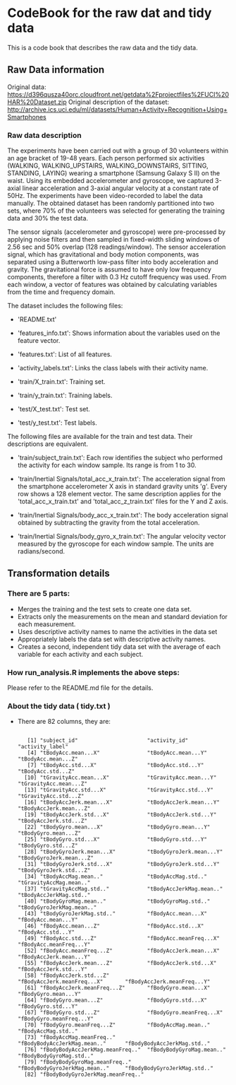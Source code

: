 # CodeBook for the raw dat and tidy data

This is a code book that describes the raw data and the tidy data.  

## Raw Data information

Original data: https://d396qusza40orc.cloudfront.net/getdata%2Fprojectfiles%2FUCI%20HAR%20Dataset.zip
Original description of the dataset: http://archive.ics.uci.edu/ml/datasets/Human+Activity+Recognition+Using+Smartphones

### Raw data description

The experiments have been carried out with a group of 30 volunteers within an age bracket of 19-48 years. Each person performed six activities (WALKING, WALKING_UPSTAIRS, WALKING_DOWNSTAIRS, SITTING, STANDING, LAYING) wearing a smartphone (Samsung Galaxy S II) on the waist. Using its embedded accelerometer and gyroscope, we captured 3-axial linear acceleration and 3-axial angular velocity at a constant rate of 50Hz. The experiments have been video-recorded to label the data manually. The obtained dataset has been randomly partitioned into two sets, where 70% of the volunteers was selected for generating the training data and 30% the test data.

The sensor signals (accelerometer and gyroscope) were pre-processed by applying noise filters and then sampled in fixed-width sliding windows of 2.56 sec and 50% overlap (128 readings/window). The sensor acceleration signal, which has gravitational and body motion components, was separated using a Butterworth low-pass filter into body acceleration and gravity. The gravitational force is assumed to have only low frequency components, therefore a filter with 0.3 Hz cutoff frequency was used. From each window, a vector of features was obtained by calculating variables from the time and frequency domain.

The dataset includes the following files:

* 'README.txt'

* 'features_info.txt': Shows information about the variables used on the feature vector.

* 'features.txt': List of all features.

* 'activity_labels.txt': Links the class labels with their activity name.

* 'train/X_train.txt': Training set.

* 'train/y_train.txt': Training labels.

* 'test/X_test.txt': Test set.

* 'test/y_test.txt': Test labels.

The following files are available for the train and test data. Their descriptions are equivalent.

* 'train/subject_train.txt': Each row identifies the subject who performed the activity for each window sample. Its range is from 1 to 30.

* 'train/Inertial Signals/total_acc_x_train.txt': The acceleration signal from the smartphone accelerometer X axis in standard gravity units 'g'. Every row shows a 128 element vector. The same description applies for the 'total_acc_x_train.txt' and 'total_acc_z_train.txt' files for the Y and Z axis.

* 'train/Inertial Signals/body_acc_x_train.txt': The body acceleration signal obtained by subtracting the gravity from the total acceleration.

* 'train/Inertial Signals/body_gyro_x_train.txt': The angular velocity vector measured by the gyroscope for each window sample. The units are radians/second.

## Transformation details

### There are 5 parts:

* Merges the training and the test sets to create one data set.
* Extracts only the measurements on the mean and standard deviation for each measurement.
* Uses descriptive activity names to name the activities in the data set
* Appropriately labels the data set with descriptive activity names.
* Creates a second, independent tidy data set with the average of each variable for each activity and each subject.

### How run_analysis.R implements the above steps:

Please refer to the README.md file for the details. 

### About the tidy data ( tidy.txt ) 

* There are 82 columns, they are:
  <pre><code>
     [1] "subject_id"                      "activity_id"                     "activity_label"                 
     [4] "tBodyAcc.mean...X"               "tBodyAcc.mean...Y"               "tBodyAcc.mean...Z"              
     [7] "tBodyAcc.std...X"                "tBodyAcc.std...Y"                "tBodyAcc.std...Z"               
    [10] "tGravityAcc.mean...X"            "tGravityAcc.mean...Y"            "tGravityAcc.mean...Z"           
    [13] "tGravityAcc.std...X"             "tGravityAcc.std...Y"             "tGravityAcc.std...Z"            
    [16] "tBodyAccJerk.mean...X"           "tBodyAccJerk.mean...Y"           "tBodyAccJerk.mean...Z"          
    [19] "tBodyAccJerk.std...X"            "tBodyAccJerk.std...Y"            "tBodyAccJerk.std...Z"           
    [22] "tBodyGyro.mean...X"              "tBodyGyro.mean...Y"              "tBodyGyro.mean...Z"             
    [25] "tBodyGyro.std...X"               "tBodyGyro.std...Y"               "tBodyGyro.std...Z"              
    [28] "tBodyGyroJerk.mean...X"          "tBodyGyroJerk.mean...Y"          "tBodyGyroJerk.mean...Z"         
    [31] "tBodyGyroJerk.std...X"           "tBodyGyroJerk.std...Y"           "tBodyGyroJerk.std...Z"          
    [34] "tBodyAccMag.mean.."              "tBodyAccMag.std.."               "tGravityAccMag.mean.."          
    [37] "tGravityAccMag.std.."            "tBodyAccJerkMag.mean.."          "tBodyAccJerkMag.std.."          
    [40] "tBodyGyroMag.mean.."             "tBodyGyroMag.std.."              "tBodyGyroJerkMag.mean.."        
    [43] "tBodyGyroJerkMag.std.."          "fBodyAcc.mean...X"               "fBodyAcc.mean...Y"              
    [46] "fBodyAcc.mean...Z"               "fBodyAcc.std...X"                "fBodyAcc.std...Y"               
    [49] "fBodyAcc.std...Z"                "fBodyAcc.meanFreq...X"           "fBodyAcc.meanFreq...Y"          
    [52] "fBodyAcc.meanFreq...Z"           "fBodyAccJerk.mean...X"           "fBodyAccJerk.mean...Y"          
    [55] "fBodyAccJerk.mean...Z"           "fBodyAccJerk.std...X"            "fBodyAccJerk.std...Y"           
    [58] "fBodyAccJerk.std...Z"            "fBodyAccJerk.meanFreq...X"       "fBodyAccJerk.meanFreq...Y"      
    [61] "fBodyAccJerk.meanFreq...Z"       "fBodyGyro.mean...X"              "fBodyGyro.mean...Y"             
    [64] "fBodyGyro.mean...Z"              "fBodyGyro.std...X"               "fBodyGyro.std...Y"              
    [67] "fBodyGyro.std...Z"               "fBodyGyro.meanFreq...X"          "fBodyGyro.meanFreq...Y"         
    [70] "fBodyGyro.meanFreq...Z"          "fBodyAccMag.mean.."              "fBodyAccMag.std.."              
    [73] "fBodyAccMag.meanFreq.."          "fBodyBodyAccJerkMag.mean.."      "fBodyBodyAccJerkMag.std.."      
    [76] "fBodyBodyAccJerkMag.meanFreq.."  "fBodyBodyGyroMag.mean.."         "fBodyBodyGyroMag.std.."         
    [79] "fBodyBodyGyroMag.meanFreq.."     "fBodyBodyGyroJerkMag.mean.."     "fBodyBodyGyroJerkMag.std.."     
    [82] "fBodyBodyGyroJerkMag.meanFreq.."
   </code></pre>

